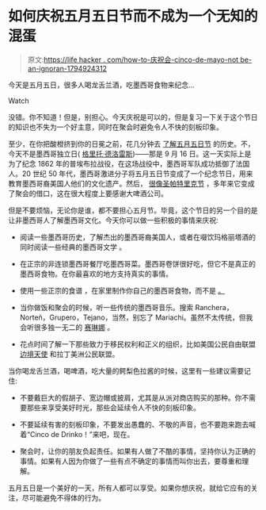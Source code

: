 # 如何庆祝五月五日节而不成为一个无知的混蛋

> 原文:[https://life hacker . com/how-to-庆祝会-cinco-de-mayo-not be-an-ignoran-1794924312](https://lifehacker.com/how-to-celebrate-cinco-de-mayo-without-being-an-ignoran-1794924312)

今天是五月五日，很多人喝龙舌兰酒，吃墨西哥食物来纪念...

Watch

没错。你不知道！但是，别担心。今天庆祝是可以的，但是复习一下关于这个节日的知识也不失为一个好主意，同时在聚会时避免令人不快的刻板印象。

至少，在你把酸橙挤到你的日冕之前，花几分钟去 [了解五月五日节](https://lifehacker.com/the-real-history-of-cinco-de-mayo-1774911432) 的历史。不，今天不是墨西哥独立日( [格里托·德洛雷斯](https://en.wikipedia.org/wiki/Cry_of_Dolores))——那是 9 月 16 日。这一天实际上是为了纪念 1862 年的普埃布拉战役，在这场战役中，墨西哥军队成功抵御了法国人。20 世纪 50 年代，墨西哥激进分子将五月五日节变成了一个纪念节日，用来教育墨西哥裔美国人他们的文化遗产。然后， [很像圣帕特里克节](https://lifehacker.com/the-real-history-of-st-patrick-s-day-1793354674) ，多年来它变成了聚会的借口，这在很大程度上要感谢大啤酒公司。

但是不要烦恼，无论你是谁，都不要担心五月节。毕竟，这个节日的另一个目的是让非墨西哥人了解墨西哥文化。今天你可以做一些积极的事情来庆祝:

*   阅读一些墨西哥历史，了解杰出的墨西哥裔美国人，或者在啜饮玛格丽塔酒的同时阅读一些经典的墨西哥文学 。

*   在正宗的非连锁墨西哥餐厅吃墨西哥菜。墨西哥卷饼很好吃，但它不是真正的墨西哥食物。在你最喜欢的地方支持真实的事情。

*   使用一些正宗的食谱 ，在家里制作你自己的墨西哥食物，而不是 [。](http://www.mexicoinmykitchen.com/p/recipes.html) 
*   当你做饭和聚会的时候，听一些传统的墨西哥音乐。搜索 Ranchera，Norteñ，Grupero，Tejano，当然，别忘了 Mariachi。虽然不太传统，但我会听很多独一无二的 [赛琳娜](https://en.wikipedia.org/wiki/Selena) 。

*   花点时间了解一下那些致力于移民权利和正义的组织，比如美国公民自由联盟[边境天使](http://www.borderangels.org/) 和拉丁美洲公民联盟。 

当你喝龙舌兰酒，喝啤酒，吃大量的鳄梨色拉酱的时候，这里有一些建议需要记住:

*   不要戴巨大的假胡子、宽边帽或披肩，尤其是从派对商店购买的那种。你不需要那些来享受美好时光，那些会延续令人不快的刻板印象。
*   不要延续有害的刻板印象，不要发出愚蠢的、不敬的声音，也不要跑来跑去喊着“Cinco de Drinko！”来吧，现在。

*   聚会时，让你的朋友负起责任。如果有人做了不酷的事情，坚持你认为正确的事情。如果有人因为你做了一些有点不确定的事情而叫你出去，要尊重和理解。

五月五日是一个美好的一天，所有人都可以享受。如果你想庆祝，就给它应有的关注，尽可能避免不得体的行为。